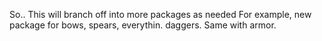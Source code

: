 So.. This will branch off into more packages as needed 
For example, new package for bows, spears, everythin. daggers. Same with armor.
